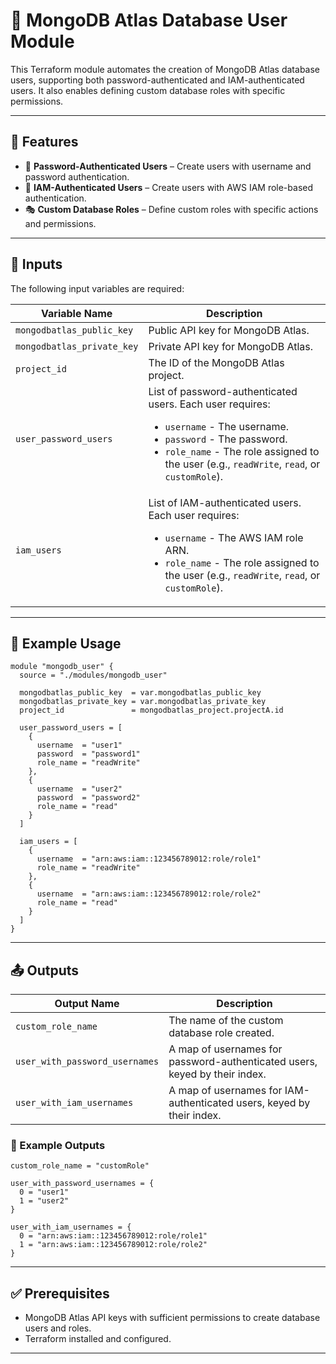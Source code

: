 # 🚀 MongoDB Atlas Database User Module

This Terraform module automates the creation of MongoDB Atlas database users, supporting both password-authenticated and IAM-authenticated users. It also enables defining custom database roles with specific permissions.

---

## 🌟 Features

- 🔑 **Password-Authenticated Users** – Create users with username and password authentication.
- 🔐 **IAM-Authenticated Users** – Create users with AWS IAM role-based authentication.
- 🎭 **Custom Database Roles** – Define custom roles with specific actions and permissions.

---

## 🔧 Inputs

The following input variables are required:

| Variable Name               | Description |
|-----------------------------|-------------|
| `mongodbatlas_public_key`   | Public API key for MongoDB Atlas. |
| `mongodbatlas_private_key`  | Private API key for MongoDB Atlas. |
| `project_id`                | The ID of the MongoDB Atlas project. |
| `user_password_users`       | List of password-authenticated users. Each user requires:<ul><li>`username` - The username.</li><li>`password` - The password.</li><li>`role_name` - The role assigned to the user (e.g., `readWrite`, `read`, or `customRole`).</li></ul> |
| `iam_users`                 | List of IAM-authenticated users. Each user requires:<ul><li>`username` - The AWS IAM role ARN.</li><li>`role_name` - The role assigned to the user (e.g., `readWrite`, `read`, or `customRole`).</li></ul> |

---

## 📘 Example Usage

```hcl
module "mongodb_user" {
  source = "./modules/mongodb_user"

  mongodbatlas_public_key  = var.mongodbatlas_public_key
  mongodbatlas_private_key = var.mongodbatlas_private_key
  project_id               = mongodbatlas_project.projectA.id

  user_password_users = [
    {
      username  = "user1"
      password  = "password1"
      role_name = "readWrite"
    },
    {
      username  = "user2"
      password  = "password2"
      role_name = "read"
    }
  ]

  iam_users = [
    {
      username  = "arn:aws:iam::123456789012:role/role1"
      role_name = "readWrite"
    },
    {
      username  = "arn:aws:iam::123456789012:role/role2"
      role_name = "read"
    }
  ]
}
```

---

## 📤 Outputs

| Output Name                    | Description |
|---------------------------------|-------------|
| `custom_role_name`              | The name of the custom database role created. |
| `user_with_password_usernames`  | A map of usernames for password-authenticated users, keyed by their index. |
| `user_with_iam_usernames`       | A map of usernames for IAM-authenticated users, keyed by their index. |

### 🎯 Example Outputs

```hcl
custom_role_name = "customRole"

user_with_password_usernames = {
  0 = "user1"
  1 = "user2"
}

user_with_iam_usernames = {
  0 = "arn:aws:iam::123456789012:role/role1"
  1 = "arn:aws:iam::123456789012:role/role2"
}
```

---

## ✅ Prerequisites

- MongoDB Atlas API keys with sufficient permissions to create database users and roles.
- Terraform installed and configured.

---